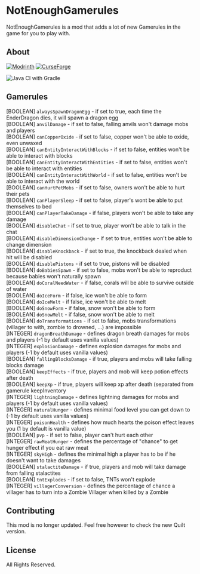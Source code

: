 # NotEnoughGamerules #

NotEnoughGamerules is a mod that adds a lot of new Gamerules in the game for you to play with.

## About

[![Modrinth](https://modrinth-utils.vercel.app/api/badge/versions?id=yyfwBmX3&logo=true&last=true)](https://www.modrinth.com/mod/not-enough-gamerules/versions)
[![CurseForge](http://cf.way2muchnoise.eu/versions/619667.svg)](https://www.curseforge.com/minecraft/mc-mods/not-enough-gamerules-fabric)

![Java CI with Gradle](https://github.com/MModding/NotEnoughGamerules/workflows/Java%20CI%20with%20Gradle/badge.svg?branch=main)

## Gamerules
[BOOLEAN] `alwaysSpawnDragonEgg` - if set to true, each time the EnderDragon dies, it will spawn a dragon egg<br />
[BOOLEAN] `anvilDamage` - if set to false, falling anvils won't damage mobs and players<br />
[BOOLEAN] `canCopperOxide` - if set to false, copper won't be able to oxide, even unwaxed<br />
[BOOLEAN] `canEntityInteractWithBlocks` - if set to false, entities won't be able to interact with blocks<br />
[BOOLEAN] `canEntityInteractWithEntities` - if set to false, entities won't be able to interact with entities<br />
[BOOLEAN] `canEntityInteractWithWorld` - if set to false, entities won't be able to interact with the world<br />
[BOOLEAN] `canHurtPetMobs` - if set to false, owners won't be able to hurt their pets<br />
[BOOLEAN] `canPlayerSleep` - if set to false, player's wont be able to put themselves to bed<br />
[BOOLEAN] `canPlayerTakeDamage` - if false, players won't be able to take any damage<br />
[BOOLEAN] `disableChat` - if set to true, player won't be able to talk in the chat<br />
[BOOLEAN] `disableDimensionChange` - if set to true, entities won't be able to change dimension<br />
[BOOLEAN] `disableKnockback` - if set to true, the knockback dealed when hit will be disabled<br />
[BOOLEAN] `disablePistons` - if set to true, pistons will be disabled<br />
[BOOLEAN] `doBabiesSpawn` - if set to false, mobs won't be able to reproduct because babies won't naturally spawn<br />
[BOOLEAN] `doCoralNeedWater` - if false, corals will be able to survive outside of water<br />
[BOOLEAN] `doIceForm` - if false, ice won't be able to form<br />
[BOOLEAN] `doIceMelt` - if false, ice won't be able to melt<br />
[BOOLEAN] `doSnowForm` - if false, snow won't be able to form<br />
[BOOLEAN] `doSnowMelt` - if false, snow won't be able to melt<br />
[BOOLEAN] `doTransformations` - if set to false, mobs transformations (villager to with, zombie to drowned, ...) are impossible<br />
[INTEGER] `dragonBreathDamage` - defines dragon breath damages for mobs and players (-1 by default uses vanilla values)<br />
[INTEGER] `explosionDamage` - defines explosion damages for mobs and players (-1 by default uses vanilla values)<br />
[BOOLEAN] `fallingBlocksDamage` - if true, players and mobs will take falling blocks damage<br />
[BOOLEAN] `keepEffects` - if true, players and mob will keep potion effects after death<br />
[BOOLEAN] `keepXp` - if true, players will keep xp after death (separated from gamerule keepInventory<br />
[INTEGER] `lightningDamage` - defines lightning damages for mobs and players (-1 by default uses vanilla values)<br />
[INTEGER] `naturalHunger` - defines minimal food level you can get down to (-1 by default uses vanilla values)<br />
[INTEGER] `poisonHealth` - defines how much hearts the poison effect leaves you (1 by default is vanilla value)<br />
[BOOLEAN] `pvp` - if set to false, player can't hurt each other<br />
[INTEGER] `rawMeatHunger` - defines the percentage of "chance" to get hunger effect if you eat raw meat<br />
[INTEGER] `skyHigh` - defines the minimal high a player has to be if he doesn't want to take damages<br />
[BOOLEAN] `stalactiteDamage` - if true, players and mob will take damage from falling stalactites<br />
[BOOLEAN] `tntExplodes` - if set to false, TNTs won't explode<br />
[INTEGER] `villagerConversion` - defines the percentage of chance a villager has to turn into a Zombie Villager when killed by a Zombie<br />

## Contributing
This mod is no longer updated. Feel free however to check the new Quilt version.

## License
All Rights Reserved.
